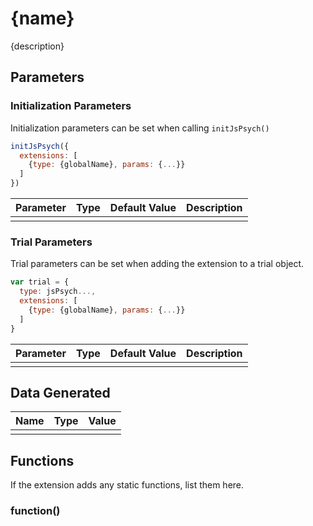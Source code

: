 # {name}

{description}

## Parameters

### Initialization Parameters

Initialization parameters can be set when calling `initJsPsych()`

```js
initJsPsych({
  extensions: [
    {type: {globalName}, params: {...}}
  ]
})
```

Parameter | Type | Default Value | Description
----------|------|---------------|------------
          |      |               |

### Trial Parameters

Trial parameters can be set when adding the extension to a trial object.

```js
var trial = {
  type: jsPsych...,
  extensions: [
    {type: {globalName}, params: {...}}
  ]
}
```

Parameter | Type | Default Value | Description
----------|------|---------------|------------
          |      |               |

## Data Generated

Name | Type | Value
-----|------|------
     |      |

## Functions

If the extension adds any static functions, list them here.

### function()

